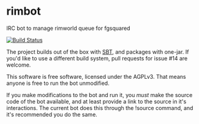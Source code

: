 # rimbot
IRC bot to manage rimworld queue for fgsquared

[![Build Status](https://travis-ci.org/martijnhoekstra/rimbot.svg)](https://travis-ci.org/martijnhoekstra/rimbot)

The project builds out of the box with [SBT](http://www.scala-sbt.org/), and packages with one-jar. If you'd like to use a different build system, pull requests for issue #14 are welcome.

This software is free software, licensed under the AGPLv3. That means anyone is free to run the bot unmodified.

If you make modifications to the bot and run it, you *must* make the source code of the bot available, and at least provide a link to the source in it's interactions. The current bot does this through the !source command, and it's recommended you do the same. 
